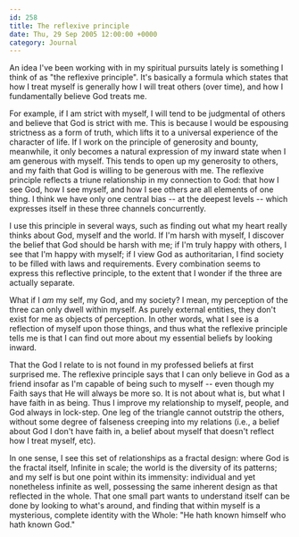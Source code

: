 ```yaml
---
id: 258
title: The reflexive principle
date: Thu, 29 Sep 2005 12:00:00 +0000
category: Journal
---
```


An idea I've been working with in my spiritual pursuits lately is
something I think of as "the reflexive principle".  It's basically a
formula which states that how I treat myself is generally how I will
treat others (over time), and how I fundamentally believe God treats me.

For example, if I am strict with myself, I will tend to be judgmental of
others and believe that God is strict with me.  This is because I would
be espousing strictness as a form of truth, which lifts it to a
universal experience of the character of life.  If I work on the
principle of generosity and bounty, meanwhile, it only becomes a natural
expression of my inward state when I am generous with myself.  This
tends to open up my generosity to others, and my faith that God is
willing to be generous with me.  The reflexive principle reflects a
triune relationship in my connection to God: that how I see God, how I
see myself, and how I see others are all elements of one thing.  I think
we have only one central bias -- at the deepest levels -- which
expresses itself in these three channels concurrently.

I use this principle in several ways, such as finding out what my heart
really thinks about God, myself and the world.  If I'm harsh with
myself, I discover the belief that God should be harsh with me; if I'm
truly happy with others, I see that I'm happy with myself; if I view God
as authoritarian, I find society to be filled with laws and
requirements.  Every combination seems to express this reflective
principle, to the extent that I wonder if the three are actually
separate.

What if I *am* my self, my God, and my society?  I mean, my perception of
the three can only dwell within myself.  As purely external entities,
they don't exist for me as objects of perception.  In other words, what
I see is a reflection of myself upon those things, and thus what the
reflexive principle tells me is that I can find out more about my
essential beliefs by looking inward.

That the God I relate to is not found in my professed beliefs at first
surprised me.  The reflexive principle says that I can only believe in
God as a friend insofar as I'm capable of being such to myself -- even
though my Faith says that He will always be more so.  It is not about
what is, but what I have faith in as being.  Thus I improve my
relationship to myself, people, and God always in lock-step.  One leg of
the triangle cannot outstrip the others, without some degree of
falseness creeping into my relations (i.e., a belief about God I don't
have faith in, a belief about myself that doesn't reflect how I treat
myself, etc).

In one sense, I see this set of relationships as a fractal design: where
God is the fractal itself, Infinite in scale; the world is the diversity
of its patterns; and my self is but one point within its immensity:
individual and yet nonetheless infinite as well, possessing the same
inherent design as that reflected in the whole.  That one small part
wants to understand itself can be done by looking to what's around, and
finding that within myself is a mysterious, complete identity with the
Whole: "He hath known himself who hath known God."


